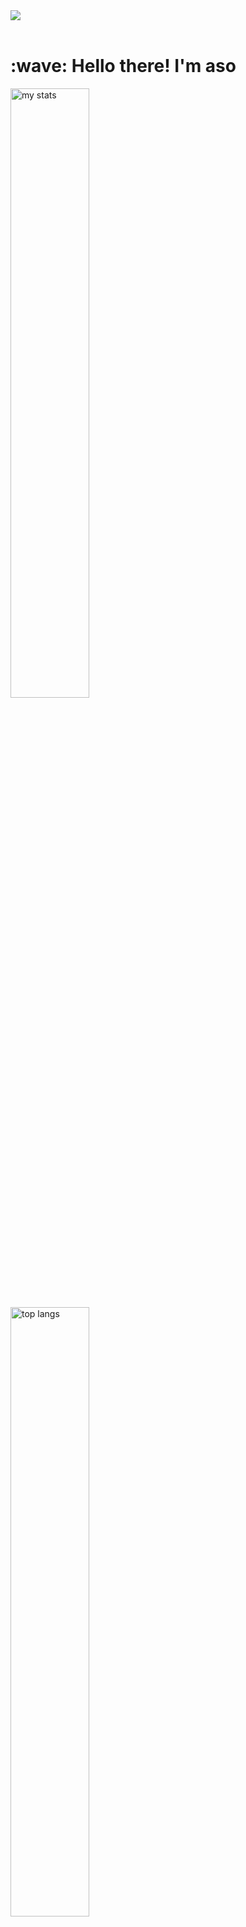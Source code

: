 <img src="https://github.com/Anmol-Baranwal/Cool-GIFs-For-GitHub/assets/74038190/d48893bd-0757-481c-8d7e-ba3e163feae7" />
<br><br>

<h1 align="left" id="macropower-title">:wave: Hello there! I'm aso</h1>
  <img alt="my stats" width="50%" src="https://github-readme-stats.vercel.app/api?username=aso-off&show_icons=true&theme=dracula"/>
  <img alt="top langs" width="50%" src="https://github-readme-stats.vercel.app/api/top-langs/?username=aso-off&layout=compact&theme=dracula"/>

## Info:
```ruby
CONST aso =
{
  pronouns: "He" | "him",
  use-tool: ["Visual_Studio", "JetBrains Family"],
  backend: ["Java", "Python"],
  frontend: ["HTML", "CSS", "JavaScript", "React", "VUE"],
  database: ["MySQL"],
  learning：["C++", "TypeScript", "NodeJS", "NextJS"],
  goal: "unknown"
}
```
<!--START_SECTION:waka-->
![Code Time](http://img.shields.io/badge/Code%20Time-38%20hrs%207%20mins-blue)

![Profile Views](http://img.shields.io/badge/Profile%20Views-1589-blue)

**I'm a Night 🦉** 

```text
🌞 Morning                15 commits          ██░░░░░░░░░░░░░░░░░░░░░░░   08.52 % 
🌆 Daytime                57 commits          ████████░░░░░░░░░░░░░░░░░   32.39 % 
🌃 Evening                100 commits         ██████████████░░░░░░░░░░░   56.82 % 
🌙 Night                  4 commits           █░░░░░░░░░░░░░░░░░░░░░░░░   02.27 % 
```


📊 **This Week I Spent My Time On** 

```text
💬 Programming Languages: 
JavaScript               8 mins              ████████░░░░░░░░░░░░░░░░░   30.39 % 
Image (svg)              7 mins              ███████░░░░░░░░░░░░░░░░░░   27.71 % 
Git                      6 mins              ██████░░░░░░░░░░░░░░░░░░░   22.71 % 
CSS                      2 mins              ███░░░░░░░░░░░░░░░░░░░░░░   10.12 % 
Java                     1 min               █░░░░░░░░░░░░░░░░░░░░░░░░   04.19 % 

🔥 Editors: 
VS Code                  12 mins             ████████████░░░░░░░░░░░░░   48.15 % 
PyCharm                  7 mins              ███████░░░░░░░░░░░░░░░░░░   29.01 % 
WebStorm                 4 mins              ████░░░░░░░░░░░░░░░░░░░░░   15.06 % 
Intellijidea             1 min               █░░░░░░░░░░░░░░░░░░░░░░░░   04.19 % 
Android Studio           0 secs              █░░░░░░░░░░░░░░░░░░░░░░░░   03.60 % 
```


 Last Updated on 23/03/2024 UTC
<!--END_SECTION:waka-->


## Codewars:

![codewars](https://www.codewars.com/users/aso_off/badges/large)

<h2 align="left">Languages-Frameworks-Tools: </h2>
<br/>
<div align="center">
<img src="https://skillicons.dev/icons?i=java,python,javascript,typescript&theme=dark" /><br>
  <img src="https://skillicons.dev/icons?i=html,css,react,vue,bootstrap,nodejs,nextjs,mysql&theme=dark" /><br>
  <img src="https://skillicons.dev/icons?i=vscode,idea,webstorm,git,figma,ps&theme=dark" /><br>
</div>
